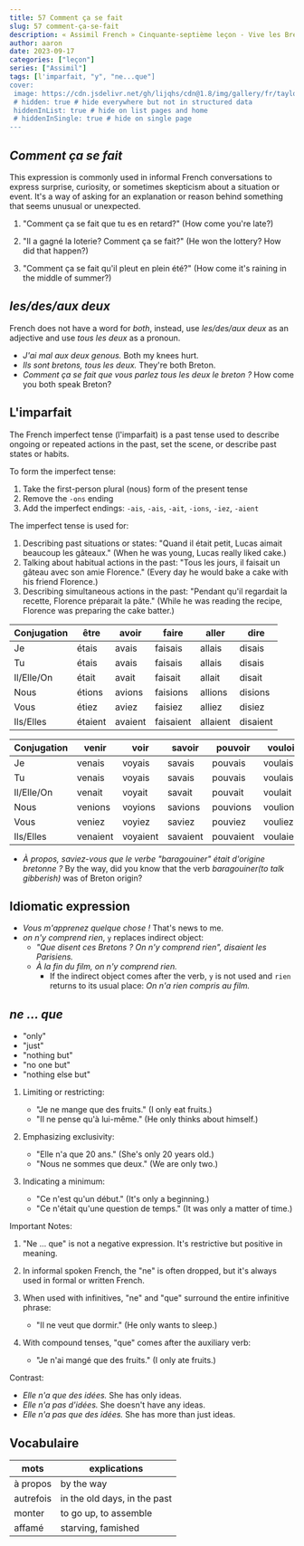 ```yaml
---
title: 57 Comment ça se fait
slug: 57 comment-ça-se-fait
description: « Assimil French » Cinquante-septième leçon - Vive les Bretons !
author: aaron
date: 2023-09-17
categories: ["leçon"]
series: ["Assimil"]
tags: [l'imparfait, "y", "ne...que"]
cover: 
 image: https://cdn.jsdelivr.net/gh/lijqhs/cdn@1.8/img/gallery/fr/taylor-deas-melesh-2sFwfDAcgxo-unsplash.jpg
 # hidden: true # hide everywhere but not in structured data
 hiddenInList: true # hide on list pages and home
 # hiddenInSingle: true # hide on single page
---
```



## *Comment ça se fait*

This expression is commonly used in informal French conversations to express surprise, curiosity, or sometimes skepticism about a situation or event. It's a way of asking for an explanation or reason behind something that seems unusual or unexpected.

1. "Comment ça se fait que tu es en retard?" 
   (How come you're late?)

2. "Il a gagné la loterie? Comment ça se fait?"
   (He won the lottery? How did that happen?)

3. "Comment ça se fait qu'il pleut en plein été?"
   (How come it's raining in the middle of summer?)


## *les/des/aux deux*

French does not have a word for *both*, instead, use *les/des/aux deux* as an adjective and use *tous les deux* as a pronoun.

- *J'ai mal aux deux genous.* Both my knees hurt.
- *Ils sont bretons, tous les deux.* They're both Breton.
- *Comment ça se fait que vous parlez tous les deux le breton ?* How come you both speak Breton?

## L'imparfait

The French imperfect tense (l'imparfait) is a past tense used to describe ongoing or repeated actions in the past, set the scene, or describe past states or habits. 

To form the imperfect tense:

1. Take the first-person plural (nous) form of the present tense
2. Remove the `-ons` ending
3. Add the imperfect endings: `-ais`, `-ais`, `-ait`, `-ions`, `-iez`, `-aient`

The imperfect tense is used for:

1. Describing past situations or states: "Quand il était petit, Lucas aimait beaucoup les gâteaux." (When he was young, Lucas really liked cake.)
2. Talking about habitual actions in the past: "Tous les jours, il faisait un gâteau avec son amie Florence." (Every day he would bake a cake with his friend Florence.)
3. Describing simultaneous actions in the past: "Pendant qu'il regardait la recette, Florence préparait la pâte." (While he was reading the recipe, Florence was preparing the cake batter.)


| Conjugation | être | avoir | faire | aller | dire |
|---|---|------|----------|-----|----|
| Je | étais  | avais  | faisais  | allais   | disais  |
| Tu | étais  | avais  | faisais  | allais   | disais  |
| Il/Elle/On  | était  | avait  | faisait  | allait   | disait  |
| Nous  | étions | avions | faisions | allions  | disions |
| Vous  | étiez  | aviez  | faisiez  | alliez   | disiez  |
| Ils/Elles   | étaient   | avaient   | faisaient   | allaient | disaient   |


| Conjugation | venir | voir | savoir | pouvoir | vouloir |
|---|------|----|-------|-----|--------|
| Je | venais | voyais  | savais  | pouvais | voulais  |
| Tu | venais | voyais  | savais  | pouvais | voulais  |
| Il/Elle/On  | venait | voyait  | savait  | pouvait | voulait  |
| Nous  | venions   | voyions | savions | pouvions   | voulions |
| Vous  | veniez | voyiez  | saviez  | pouviez | vouliez  |
| Ils/Elles   | venaient  | voyaient   | savaient   | pouvaient  | voulaient   |

- *À propos, saviez-vous que le verbe "baragouiner" était d'origine bretonne ?* By the way, did you know that the verb *baragouiner(to talk gibberish)* was of Breton origin?


## Idiomatic expression

- *Vous m'apprenez quelque chose !* That's news to me.
- *on n'y comprend rien*, `y` replaces indirect object:
  - *"Que disent ces Bretons ? On n'y comprend rien", disaient les Parisiens.*
  - *À la fin du film, on n'y comprend rien.*
    + If the indirect object comes after the verb, `y` is not used and `rien` returns to its usual place: *On n'a rien compris au film.* 


## *ne ... que*

- "only"
- "just"
- "nothing but"
- "no one but"
- "nothing else but"

1. Limiting or restricting:
   - "Je ne mange que des fruits." (I only eat fruits.)
   - "Il ne pense qu'à lui-même." (He only thinks about himself.)

2. Emphasizing exclusivity:
   - "Elle n'a que 20 ans." (She's only 20 years old.)
   - "Nous ne sommes que deux." (We are only two.)

3. Indicating a minimum:
   - "Ce n'est qu'un début." (It's only a beginning.)
   - "Ce n'était qu'une question de temps." (It was only a matter of time.)

Important Notes:

1. "Ne ... que" is not a negative expression. It's restrictive but positive in meaning.
2. In informal spoken French, the "ne" is often dropped, but it's always used in formal or written French.
3. When used with infinitives, "ne" and "que" surround the entire infinitive phrase:
   - "Il ne veut que dormir." (He only wants to sleep.)

4. With compound tenses, "que" comes after the auxiliary verb:
   - "Je n'ai mangé que des fruits." (I only ate fruits.)

Contrast:

- *Elle n'a que des idées.* She has only ideas.
- *Elle n'a pas d'idées.* She doesn't have any ideas.
- *Elle n'a pas que des idées.* She has more than just ideas.

## Vocabulaire

| mots | explications |
| -- | -- | 
| à propos | by the way |
| autrefois | in the old days, in the past |
| monter | to go up, to assemble |
| affamé | starving, famished |